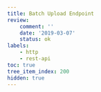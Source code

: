 ```yaml
---
title: Batch Upload Endpoint
review:
    comment: ''
    date: '2019-03-07'
    status: ok
labels:
    - http
    - rest-api
toc: true
tree_item_index: 200
hidden: true
---
```


